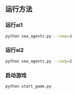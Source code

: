 ## 运行方法

### 运行ai1

``` bash
python sea_agents.py --camp=1
```

### 运行ai2

``` bash
python sea_agents.py --camp=2
```

### 启动游戏

``` bash
python start_game.py
```
